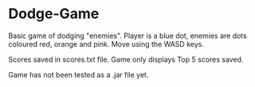 # Dodge-Game

Basic game of dodging "enemies".
Player is a blue dot, enemies are dots coloured red, orange and pink.
Move using the WASD keys.

Scores saved in scores.txt file.
Game only displays Top 5 scores saved.

Game has not been tested as a .jar file yet.
